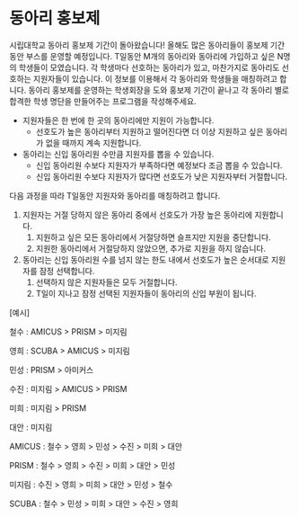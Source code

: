 # 동아리 홍보제

시립대학교 동아리 홍보제 기간이 돌아왔습니다! 올해도 많은 동아리들이 홍보제 기간 동안 부스를 운영할 예정입니다. T일동안 M개의 동아리와 동아리에 가입하고 싶은 N명의 학생들이 모였습니다. 각 학생마다 선호하는 동아리가 있고, 마찬가지로 동아리도 선호하는 지원자들이 있습니다. 이 정보를 이용해서 각 동아리와 학생들을 매칭하려고 합니다. 동아리 홍보제를 운영하는 학생회장을 도와 홍보제 기간이 끝나고 각 동아리 별로 합격한 학생 명단을 만들어주는 프로그램을 작성해주세요.

- 지원자들은 한 번에 한 곳의 동아리에만 지원이 가능합니다.
  - 선호도가 높은 동아리부터 지원하고 떨어진다면 더 이상 지원하고 싶은 동아리가 없을 때까지 계속 지원합니다. 
- 동아리는 신입 동아리원 수만큼 지원자를 뽑을 수 있습니다.
  - 신입 동아리원 수보다 지원자가 부족하다면 예정보다 조금 뽑을 수 있습니다.
  - 신입 동아리원 수보다 지원자가 많다면 선호도가 낮은 지원자부터 거절합니다.



다음 과정을 따라 T일동안 지원자와 동아리를 매칭하려고 합니다.

1. 지원자는 거절 당하지 않은 동아리 중에서 선호도가 가장 높은 동아리에 지원합니다.
   1. 지원하고 싶은 모든 동아리에서 거절당하면 슬프지만 지원을 중단합니다.
   2. 지원한 동아리에서 거절당하지 않았으면, 추가로 지원을 하지 않습니다.
2. 동아리는 신입 동아리원 수를 넘지 않는 한도 내에서 선호도가 높은 순서대로 지원자를 잠정 선택합니다.
   1. 선택하지 않은 지원자들은 모두 거절합니다.
   2. T일이 지나고 잠정 선택된 지원자들이 동아리의 신입 부원이 됩니다.





[예시]

철수 : AMICUS >  PRISM > 미지림

영희 : SCUBA > AMICUS > 미지림

민성 : PRISM > 아미커스

수진 : 미지림 > AMICUS  > PRISM

미희 : 미지림 > PRISM

대안 : 미지림



AMICUS : 철수 > 영희 > 민성 > 수진 > 미희 > 대안

PRISM : 철수 > 영희 > 수진 > 미희 > 대안 > 민성

미지림 : 수진 > 영희 > 미희 > 대안 > 민성 > 철수

SCUBA : 철수 > 민성 > 미희 > 대안 > 수진 > 영희

